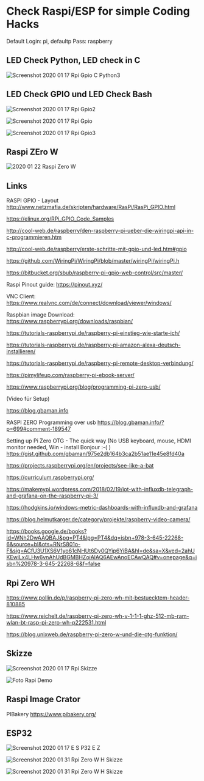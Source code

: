 ﻿# Check Raspi/ESP for simple Coding Hacks 

Default Login: pi, defaultp Pass: raspberry

## LED Check Python, LED check in C 

![Screenshot 2020 01 17 Rpi Gpio C Python3](/pic/Screenshot_2020_01_17_Rpi_gpio_C_python3.png)


## LED Check GPIO und LED Check Bash 

![Screenshot 2020 01 17 Rpi Gpio2](/pic/Screenshot_2020_01_17_Rpi_gpio2.png)

![Screenshot 2020 01 17 Rpi Gpio](/pic/Screenshot_2020_01_17_Rpi_gpio.png)

![Screenshot 2020 01 17 Rpi Gpio3](/pic/Screenshot_2020_01_17_Rpi_gpio3.png)

## Raspi ZEro W

![2020 01 22 Raspi Zero W](/pic/2020-01-22-raspi-zero-w.png)


## Links 

RASPI GPIO - Layout <http://www.netzmafia.de/skripten/hardware/RasPi/RasPi_GPIO.html>  

<https://elinux.org/RPi_GPIO_Code_Samples>

<http://cool-web.de/raspberry/den-raspberry-pi-ueber-die-wiringpi-api-in-c-programmieren.htm>

<http://cool-web.de/raspberry/erste-schritte-mit-gpio-und-led.htm#gpio>

<https://github.com/WiringPi/WiringPi/blob/master/wiringPi/wiringPi.h>

<https://bitbucket.org/sbub/raspberry-pi-gpio-web-control/src/master/>

Raspi Pinout guide:  <https://pinout.xyz/>

VNC Client: <https://www.realvnc.com/de/connect/download/viewer/windows/>

Raspbian image Download: <https://www.raspberrypi.org/downloads/raspbian/>

<https://tutorials-raspberrypi.de/raspberry-pi-einstieg-wie-starte-ich/> 

<https://tutorials-raspberrypi.de/raspberry-pi-amazon-alexa-deutsch-installieren/> 

<https://tutorials-raspberrypi.de/raspberry-pi-remote-desktop-verbindung/>

<https://pimylifeup.com/raspberry-pi-ebook-server/>

<https://www.raspberrypi.org/blog/programming-pi-zero-usb/>

(Video für Setup)

<https://blog.gbaman.info>

RASPI ZERO Programming over usb <https://blog.gbaman.info/?p=699#comment-189547>

Setting up Pi Zero OTG - The quick way 
(No USB keyboard, mouse, HDMI monitor needed, Win - install Bonjour :-( ) <https://gist.github.com/gbaman/975e2db164b3ca2b51ae11e45e8fd40a> 

<https://projects.raspberrypi.org/en/projects/see-like-a-bat>

<https://curriculum.raspberrypi.org/> 

<https://makemypi.wordpress.com/2018/02/19/iot-with-influxdb-telegraph-and-grafana-on-the-raspberry-pi-3/>

<https://hodgkins.io/windows-metric-dashboards-with-influxdb-and-grafana>

<https://blog.helmutkarger.de/category/projekte/raspberry-video-camera/> 

<https://books.google.de/books?id=WNh2DwAAQBAJ&pg=PT4&lpg=PT4&dq=isbn+978-3-645-22268-6&source=bl&ots=RNrS801o-F&sig=ACfU3U1XS6V1yo61cNHUt6Dy0QYip6YiBA&hl=de&sa=X&ved=2ahUKEwiLx4LHw6vnAhUdBGMBHZoiAlAQ6AEwAnoECAwQAQ#v=onepage&q=isbn%20978-3-645-22268-6&f=false>


## Rpi Zero WH 

<https://www.pollin.de/p/raspberry-pi-zero-wh-mit-bestuecktem-header-810885> 

<https://www.reichelt.de/raspberry-pi-zero-wh-v-1-1-1-ghz-512-mb-ram-wlan-bt-rasp-pi-zero-wh-p222531.html>

<https://blog.unixweb.de/raspberry-pi-zero-w-und-die-otg-funktion/>



## Skizze 

![Screenshot 2020 01 17 Rpi Skizze](/pic/Screenshot_2020_01_17_Rpi_Skizze.png)

![Foto Rapi Demo](/pic/20200131_123540.jpg)

## Raspi Image Crator 

PIBakery <https://www.pibakery.org/> 


## ESP32

![Screenshot 2020 01 17 E S P32 E Z](/pic/Screenshot_2020_01_17_ESP32EZ.png)

![Screenshot 2020 01 31 Rpi Zero W H Skizze](/pic/Screenshot_2020_01_31_Rpi_Zero_WH_Skizze.png)

![Screenshot 2020 01 31 Rpi Zero W H Skizze](/pic/Screenshot_2020_01_31_Rpi_Zero_WH_Skizze.png)


